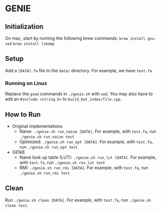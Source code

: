 # GENIE

## Initialization

On mac, start by running the following brew commands:
`brew install gnu-sed`
`brew install libomp`

## Setup 

Add a ```[DATA].fa``` file to the ```data/``` directory. For example, we have ```test.fa```. 

### Running on Linux

Replace the ```gsed``` commands in ```./genie.sh``` with ```sed```. You may also have to add an ```#include <string.h>``` to ```build_bwt_index/file.cpp```. 

## How to Run 
- Original implementations 
	- Naive: ```./genie.sh run_naive [DATA]```. For example, with ```test.fa```, run ```./genie.sh run_naive test```
	- Optimized: ```./genie.sh run_opt [DATA]```. For example, with ```test.fa```, run ```./genie.sh run_opt test```
- GENIE
	- Naive look up table (LUT): ```./genie.sh run_lut [DATA]```. For example, with ```test.fa```, run ```./genie.sh run_lut test```
	- RMI: ```./genie.sh run_rmi [DATA]```. For example, with ```test.fa```, run ```./genie.sh run_rmi test```

## Clean
Run ```./genie.sh clean [DATA]```. For example, with ```test.fa```, run ```./genie.sh clean test```.

